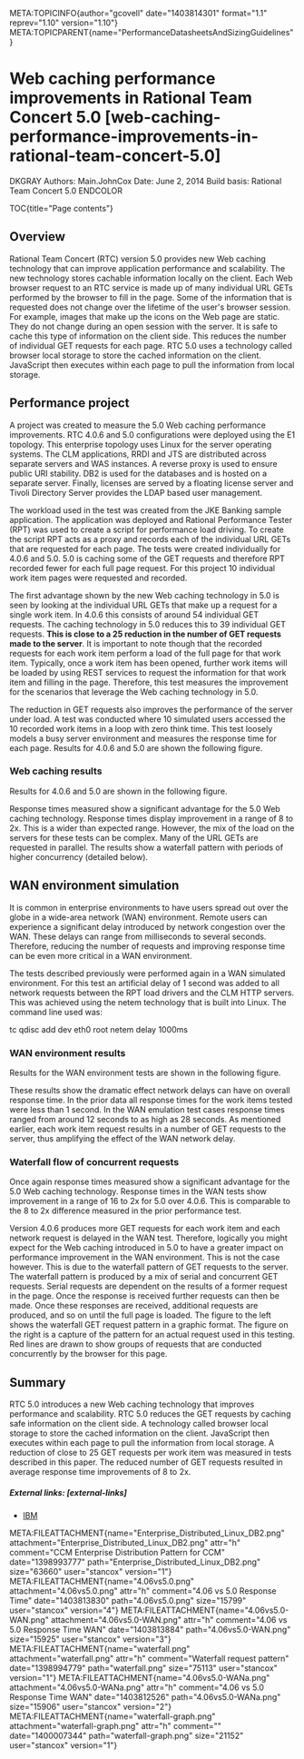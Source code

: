 META:TOPICINFO{author="gcovell" date="1403814301" format="1.1"
reprev="1.10" version="1.10"}
META:TOPICPARENT{name="PerformanceDatasheetsAndSizingGuidelines"}

# Web caching performance improvements in Rational Team Concert 5.0 [web-caching-performance-improvements-in-rational-team-concert-5.0]

DKGRAY Authors: Main.JohnCox Date: June 2, 2014 Build basis: Rational
Team Concert 5.0 ENDCOLOR

TOC{title="Page contents"}

## Overview

Rational Team Concert (RTC) version 5.0 provides new Web caching
technology that can improve application performance and scalability. The
new technology stores cachable information locally on the client. Each
Web browser request to an RTC service is made up of many individual URL
GETs performed by the browser to fill in the page. Some of the
information that is requested does not change over the lifetime of the
user's browser session. For example, images that make up the icons on
the Web page are static. They do not change during an open session with
the server. It is safe to cache this type of information on the client
side. This reduces the number of individual GET requests for each page.
RTC 5.0 uses a technology called browser local storage to store the
cached information on the client. JavaScript then executes within each
page to pull the information from local storage.

## Performance project

A project was created to measure the 5.0 Web caching performance
improvements. RTC 4.0.6 and 5.0 configurations were deployed using the
E1 topology. This enterprise topology uses Linux for the server
operating systems. The CLM applications, RRDI and JTS are distributed
across separate servers and WAS instances. A reverse proxy is used to
ensure public URI stability. DB2 is used for the databases and is hosted
on a separate server. Finally, licenses are served by a floating license
server and Tivoli Directory Server provides the LDAP based user
management.

The workload used in the test was created from the JKE Banking sample
application. The application was deployed and Rational Performance
Tester (RPT) was used to create a script for performance load driving.
To create the script RPT acts as a proxy and records each of the
individual URL GETs that are requested for each page. The tests were
created individually for 4.0.6 and 5.0. 5.0 is caching some of the GET
requests and therefore RPT recorded fewer for each full page request.
For this project 10 individual work item pages were requested and
recorded.

The first advantage shown by the new Web caching technology in 5.0 is
seen by looking at the individual URL GETs that make up a request for a
single work item. In 4.0.6 this consists of around 54 individual GET
requests. The caching technology in 5.0 reduces this to 39 individual
GET requests. **This is close to a 25 reduction in the number of GET
requests made to the server**. It is important to note though that the
recorded requests for each work item perform a load of the full page for
that work item. Typically, once a work item has been opened, further
work items will be loaded by using REST services to request the
information for that work item and filling in the page. Therefore, this
test measures the improvement for the scenarios that leverage the Web
caching technology in 5.0.

The reduction in GET requests also improves the performance of the
server under load. A test was conducted where 10 simulated users
accessed the 10 recorded work items in a loop with zero think time. This
test loosely models a busy server environment and measures the response
time for each page. Results for 4.0.6 and 5.0 are shown the following
figure.

### Web caching results

Results for 4.0.6 and 5.0 are shown in the following figure.

Response times measured show a significant advantage for the 5.0 Web
caching technology. Response times display improvement in a range of 8
to 2x. This is a wider than expected range. However, the mix of the load
on the servers for these tests can be complex. Many of the URL GETs are
requested in parallel. The results show a waterfall pattern with periods
of higher concurrency (detailed below).

## WAN environment simulation

It is common in enterprise environments to have users spread out over
the globe in a wide-area network (WAN) environment. Remote users can
experience a significant delay introduced by network congestion over the
WAN. These delays can range from milliseconds to several seconds.
Therefore, reducing the number of requests and improving response time
can be even more critical in a WAN environment.

The tests described previously were performed again in a WAN simulated
environment. For this test an artificial delay of 1 second was added to
all network requests between the RPT load drivers and the CLM HTTP
servers. This was achieved using the netem technology that is built into
Linux. The command line used was:

tc qdisc add dev eth0 root netem delay 1000ms

### WAN environment results

Results for the WAN environment tests are shown in the following figure.

These results show the dramatic effect network delays can have on
overall response time. In the prior data all response times for the work
items tested were less than 1 second. In the WAN emulation test cases
response times ranged from around 12 seconds to as high as 28 seconds.
As mentioned earlier, each work item request results in a number of GET
requests to the server, thus amplifying the effect of the WAN network
delay.

### Waterfall flow of concurrent requests

Once again response times measured show a significant advantage for the
5.0 Web caching technology. Response times in the WAN tests show
improvement in a range of 16 to 2x for 5.0 over 4.0.6. This is
comparable to the 8 to 2x difference measured in the prior performance
test.

Version 4.0.6 produces more GET requests for each work item and each
network request is delayed in the WAN test. Therefore, logically you
might expect for the Web caching introduced in 5.0 to have a greater
impact on performance improvement in the WAN environment. This is not
the case however. This is due to the waterfall pattern of GET requests
to the server. The waterfall pattern is produced by a mix of serial and
concurrent GET requests. Serial requests are dependent on the results of
a former request in the page. Once the response is received further
requests can then be made. Once these responses are received, additional
requests are produced, and so on until the full page is loaded. The
figure to the left shows the waterfall GET request pattern in a graphic
format. The figure on the right is a capture of the pattern for an
actual request used in this testing. Red lines are drawn to show groups
of requests that are conducted concurrently by the browser for this
page.

## Summary

RTC 5.0 introduces a new Web caching technology that improves
performance and scalability. RTC 5.0 reduces the GET requests by caching
safe information on the client side. A technology called browser local
storage to store the cached information on the client. JavaScript then
executes within each page to pull the information from local storage. A
reduction of close to 25 GET requests per work item was measured in
tests described in this paper. The reduced number of GET requests
resulted in average response time improvements of 8 to 2x.

##### External links: [external-links]

-   [IBM](https://www.ibm.com)

META:FILEATTACHMENT{name="Enterprise_Distributed_Linux_DB2.png"
attachment="Enterprise_Distributed_Linux_DB2.png" attr="h" comment="CCM
Enterprise Distribution Pattern for CCM" date="1398993777"
path="Enterprise_Distributed_Linux_DB2.png" size="63660" user="stancox"
version="1"} META:FILEATTACHMENT{name="4.06vs5.0.png"
attachment="4.06vs5.0.png" attr="h" comment="4.06 vs 5.0 Response Time"
date="1403813830" path="4.06vs5.0.png" size="15799" user="stancox"
version="4"} META:FILEATTACHMENT{name="4.06vs5.0-WAN.png"
attachment="4.06vs5.0-WAN.png" attr="h" comment="4.06 vs 5.0 Response
Time WAN" date="1403813884" path="4.06vs5.0-WAN.png" size="15925"
user="stancox" version="3"} META:FILEATTACHMENT{name="waterfall.png"
attachment="waterfall.png" attr="h" comment="Waterfall request pattern"
date="1398994779" path="waterfall.png" size="75113" user="stancox"
version="1"} META:FILEATTACHMENT{name="4.06vs5.0-WANa.png"
attachment="4.06vs5.0-WANa.png" attr="h" comment="4.06 vs 5.0 Response
Time WAN" date="1403812526" path="4.06vs5.0-WANa.png" size="15906"
user="stancox" version="2"}
META:FILEATTACHMENT{name="waterfall-graph.png"
attachment="waterfall-graph.png" attr="h" comment="" date="1400007344"
path="waterfall-graph.png" size="21152" user="stancox" version="1"}
